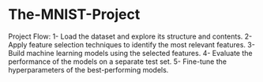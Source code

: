 # The-MNIST-Project

Project Flow:
1- Load the dataset and explore its structure and contents.
2- Apply feature selection techniques to identify the most relevant features.
3- Build machine learning models using the selected features.
4- Evaluate the performance of the models on a separate test set.
5- Fine-tune the hyperparameters of the best-performing models.
